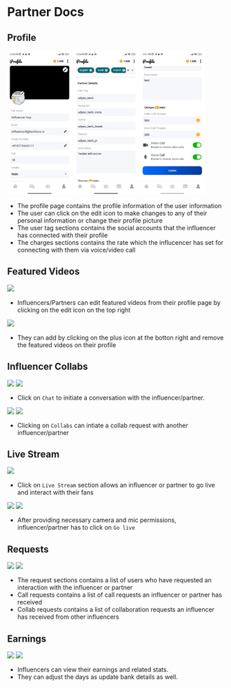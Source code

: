 # Partner Docs

## Profile
<img src="profile_1.jpg" width=150 >
<img src="profile_2.jpg" width=150 >
<img src="profile_3.jpg" width=150 >

* The profile page contains the profile information of the user information
* The user can click on the edit icon to make changes to any of their personal information or change their profile picture
* The user tag sections contains the social accounts that the influencer has connected with their profile
* The charges sections contains the rate which the influcencer has set for connecting with them via voice/video call


## Featured Videos
<img src="edit_video_1.jpg" width=150 >

* Influencers/Partners can edit featured videos from their profile page by clicking on the edit icon on the top right

<img src="edit_video.jpg" width=150 >

* They can add by clicking on the plus icon at the botton right and remove the featured videos on their profile


## Influencer Collabs

<img src="../image-3.png" width=150 >
<img src="../image-5.png" width=150 >

* Click on `Chat` to initiate a conversation with the influencer/partner.

<img src="../image-4.png" width=150 >
<img src="./collab request.jpg" width=150 >


* Clicking on `Collabs` can intiate a collab request with another influencer/partner


## Live Stream

<img src="live_stream_1.jpg" width=150 >

* Click on `Live Stream` section allows an influencer or partner to go live and interact with their fans

<img src="live_stream_2.jpg" width=150 >
<img src="live_stream_3.jpg" width=150 >

* After providing necessary camera and mic permissions, influencer/partner has to click on `Go live`

## Requests

<img src="request_1.jpg" width=150 >
<img src="request_2.jpg" width=150 >

* The request sections contains a list of users who have requested an interaction with the influencer or partner
* Call requests contains a list of call requests an influencer or partner has received
* Collab requests contains a list of collaboration requests an influencer has received from other influencers


## Earnings
<img src="inf_cred1.jpg" width=150 >
<img src="inf_cred2.jpg" width=150 >


* Influencers can view their earnings and related stats.
* They can adjust the days as update bank details as well.